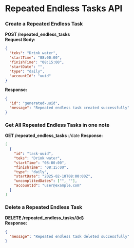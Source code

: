 # Repeated Endless Tasks API

### Create a Repeated Endless Task

**POST /repeated_endless_tasks**  
**Request Body:**

```json
{
  "teks": "Drink water",
  "startTime": "08:00:00",
  "finishTime": "08:15:00",
  "startDate": "",
  "type": "daily",
  "accountId": "uuid"
}
```

**Response:**

```json
{
  "id": "generated-uuid",
  "message": "Repeated endless task created successfully"
}
```

### Get All Repeated Endless Tasks in one note

**GET /repeated_endless_tasks** :/date
**Response:**

```json
[
  {
    "id": "task-uuid",
    "teks": "Drink water",
    "startTime": "08:00:00",
    "finishTime": "08:15:00",
    "type": "daily",
    "startDate": "2025-02-10T08:00:00Z",
    "uncomplitedDates": ["", ""],
    "accountId": "user@example.com"
  }
]
```

### Delete a Repeated Endless Task

**DELETE /repeated_endless_tasks/{id}**  
**Response:**

```json
{
  "message": "Repeated endless task deleted successfully"
}
```

